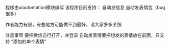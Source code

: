 程序由uiautomation模块编写
该程序目前支持：
自动发信息
自动发表情包（bug很多）

作者能力有限，有些地方可能做不到最好，请大家多多关照

注意事项
要把微信自行打开，并登录
自动发表情要把想发的表情放在前面，只支持 “添加的单个表情”
